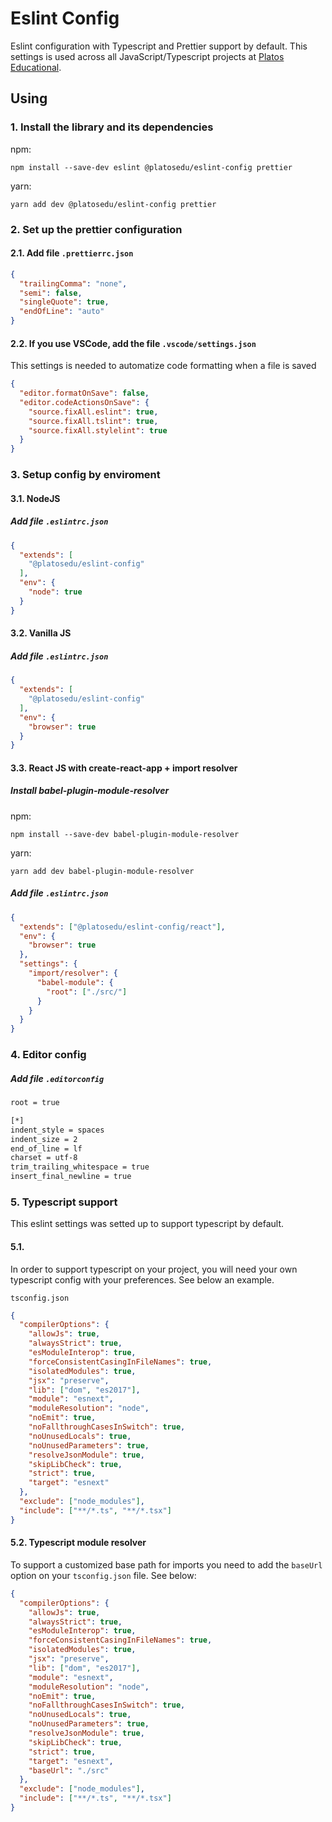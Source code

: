 # Eslint Config
Eslint configuration with Typescript and Prettier support by default. This settings is used across all JavaScript/Typescript projects at [Platos Educational](http://www.platosedu.com.br/).

## Using

### 1. Install the library and its dependencies

npm:
```shell
npm install --save-dev eslint @platosedu/eslint-config prettier
```

yarn:
```shell
yarn add dev @platosedu/eslint-config prettier
```

### 2. Set up the prettier configuration
#### 2.1. Add file `.prettierrc.json`
```json
{
  "trailingComma": "none",
  "semi": false,
  "singleQuote": true,
  "endOfLine": "auto"
}
```

#### 2.2. If you use VSCode, add the file `.vscode/settings.json`
This settings is needed to automatize code formatting when a file is saved
```json
{
  "editor.formatOnSave": false,
  "editor.codeActionsOnSave": {
    "source.fixAll.eslint": true,
    "source.fixAll.tslint": true,
    "source.fixAll.stylelint": true
  }
}
```

### 3. Setup config by enviroment

#### 3.1. NodeJS
##### Add file `.eslintrc.json`
```json
{
  "extends": [
    "@platosedu/eslint-config"
  ],
  "env": {
    "node": true
  }
}
```

#### 3.2. Vanilla JS
##### Add file `.eslintrc.json`
```json
{
  "extends": [
    "@platosedu/eslint-config"
  ],
  "env": {
    "browser": true
  }
}
```

#### 3.3. React JS with create-react-app + import resolver
##### Install babel-plugin-module-resolver
npm:
```shell
npm install --save-dev babel-plugin-module-resolver
```

yarn:
```shell
yarn add dev babel-plugin-module-resolver
```

##### Add file `.eslintrc.json`
```json
{
  "extends": ["@platosedu/eslint-config/react"],
  "env": {
    "browser": true
  },
  "settings": {
    "import/resolver": {
      "babel-module": {
        "root": ["./src/"]
      }
    }
  }
}
```

### 4. Editor config

##### Add file `.editorconfig`
```txt
root = true

[*]
indent_style = spaces
indent_size = 2
end_of_line = lf
charset = utf-8
trim_trailing_whitespace = true
insert_final_newline = true
```
### 5. Typescript support
This eslint settings was setted up to support typescript by default.

#### 5.1.
In order to support typescript on your project, you will need your own typescript config with your preferences. See below an example.

`tsconfig.json`
```json
{
  "compilerOptions": {
    "allowJs": true,
    "alwaysStrict": true,
    "esModuleInterop": true,
    "forceConsistentCasingInFileNames": true,
    "isolatedModules": true,
    "jsx": "preserve",
    "lib": ["dom", "es2017"],
    "module": "esnext",
    "moduleResolution": "node",
    "noEmit": true,
    "noFallthroughCasesInSwitch": true,
    "noUnusedLocals": true,
    "noUnusedParameters": true,
    "resolveJsonModule": true,
    "skipLibCheck": true,
    "strict": true,
    "target": "esnext"
  },
  "exclude": ["node_modules"],
  "include": ["**/*.ts", "**/*.tsx"]
}
```

#### 5.2. Typescript module resolver
To support a customized base path for imports you need to add the `baseUrl` option on your `tsconfig.json` file. See below:

```json
{
  "compilerOptions": {
    "allowJs": true,
    "alwaysStrict": true,
    "esModuleInterop": true,
    "forceConsistentCasingInFileNames": true,
    "isolatedModules": true,
    "jsx": "preserve",
    "lib": ["dom", "es2017"],
    "module": "esnext",
    "moduleResolution": "node",
    "noEmit": true,
    "noFallthroughCasesInSwitch": true,
    "noUnusedLocals": true,
    "noUnusedParameters": true,
    "resolveJsonModule": true,
    "skipLibCheck": true,
    "strict": true,
    "target": "esnext",
    "baseUrl": "./src"
  },
  "exclude": ["node_modules"],
  "include": ["**/*.ts", "**/*.tsx"]
}
```
